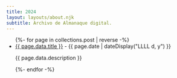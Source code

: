 ```yaml
---
title: 2024
layout: layouts/about.njk
subtitle: Archivo de Almanaque digital.
---
```



<ul class="listing">
{%- for page in collections.post | reverse -%}
  <li>
    <a class="ptsans" href="{{ page.url }}">{{ page.data.title }}</a> -
    <time datetime="{{ page.date }}">{{ page.date | dateDisplay("LLLL d, y") }}</time>
  </li>
  <p class="descriptor">{{ page.data.description }}</p>
{%- endfor -%}
</ul>
